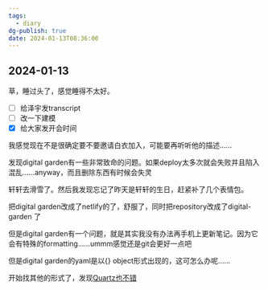 ```yaml
---
tags:
  - diary
dg-publish: true
date: 2024-01-13T08:36:00
---
```

## 2024-01-13

草，睡过头了，感觉睡得不太好。

- [ ] 给泽宇发transcript
- [ ] 改一下建模
- [x] 给大家发开会时间

我感觉现在不是很确定要不要邀请白衣加入，可能要再听听他的描述……

发现digital garden有一些非常致命的问题。如果deploy太多次就会失败并且陷入混乱……anyway，而且删除东西有时候会失灵

轩轩去滑雪了。然后我发现忘记了昨天是轩轩的生日，赶紧补了几个表情包。

把digital garden改成了netlify的了，舒服了，同时把repository改成了digital-garden 了

但是digital garden有一个问题，就是其实我没有办法再手机上更新笔记。因为它会有特殊的formatting……ummm感觉还是git会更好一点吧

但是digital garden的yaml是以{} object形式出现的，这可怎么办呢…… 

开始找其他的形式了，发现[Quartz也不错](https://quartz.jzhao.xyz)